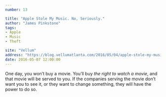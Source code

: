 ```yaml
---
number: 13

title: "Apple Stole My Music. No, Seriously."
author: "James Pinkstone"
tags:
- Apple
- Music
- Theft

site: "Vellum"
address: "https://blog.vellumatlanta.com/2016/05/04/apple-stole-my-music-no-seriously/"
date: 2016-05-07 12:00:00
---
```


One day, you won’t buy a movie. You’ll buy *the right to watch a movie*, and that movie will be served to you. If the companies serving the movie don’t want you to see it, or they want to change something, they will have the power to do so.
